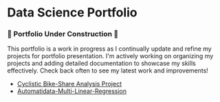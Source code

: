 # Data Science Portfolio

### 🚧 Portfolio Under Construction 🚧

This portfolio is a work in progress as I continually update and refine my projects for portfolio presentation. I'm actively working on organizing my projects and adding detailed documentation to showcase my skills effectively. Check back often to see my latest work and improvements!

- [Cyclistic Bike-Share Analysis Project](https://github.com/timgreenli/Data-Science-Portfolio/tree/6ef4507700d0c3c8a88f941c5beb6e0df128fb39/Cyclistic-Bike-Share-Analysis)
- [Automatidata-Multi-Linear-Regression](Automatidata-Multi-Linear-Regression)
